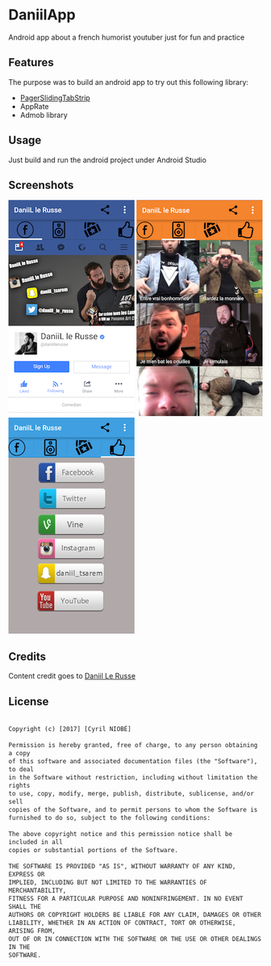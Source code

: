 # DaniilApp

Android app about a french humorist youtuber just for fun and practice

## Features

The purpose was to build an android app to try out this following library:


- [PagerSlidingTabStrip](https://github.com/astuetz/PagerSlidingTabStrip)
- AppRate
- Admob library

## Usage

Just build and run the android project under Android Studio

## Screenshots

![tab_1](https://github.com/CyrilNb/DaniilApp/blob/master/screenshots/tab1.png "tab-1") ![tab_2](https://github.com/CyrilNb/DaniilApp/blob/master/screenshots/tab2.png "tab-2") ![tab_4](https://github.com/CyrilNb/DaniilApp/blob/master/screenshots/tab4.png "tab-4")

## Credits

Content credit goes to [Daniil Le Russe](https://www.youtube.com/user/Tsarm)

License
-------

```MIT License

Copyright (c) [2017] [Cyril NIOBÉ]

Permission is hereby granted, free of charge, to any person obtaining a copy
of this software and associated documentation files (the "Software"), to deal
in the Software without restriction, including without limitation the rights
to use, copy, modify, merge, publish, distribute, sublicense, and/or sell
copies of the Software, and to permit persons to whom the Software is
furnished to do so, subject to the following conditions:

The above copyright notice and this permission notice shall be included in all
copies or substantial portions of the Software.

THE SOFTWARE IS PROVIDED "AS IS", WITHOUT WARRANTY OF ANY KIND, EXPRESS OR
IMPLIED, INCLUDING BUT NOT LIMITED TO THE WARRANTIES OF MERCHANTABILITY,
FITNESS FOR A PARTICULAR PURPOSE AND NONINFRINGEMENT. IN NO EVENT SHALL THE
AUTHORS OR COPYRIGHT HOLDERS BE LIABLE FOR ANY CLAIM, DAMAGES OR OTHER
LIABILITY, WHETHER IN AN ACTION OF CONTRACT, TORT OR OTHERWISE, ARISING FROM,
OUT OF OR IN CONNECTION WITH THE SOFTWARE OR THE USE OR OTHER DEALINGS IN THE
SOFTWARE.
```

